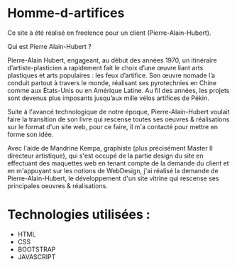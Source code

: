# Homme-d-artifices
 
Ce site à été réalisé en freelence pour un client (Pierre-Alain-Hubert).

Qui est Pierre Alain-Hubert ?

Pierre-Alain Hubert, engageant, au début des années 1970, un itinéraire d’artiste-plasticien a rapidement fait le choix d’une œuvre liant arts plastiques et arts populaires : les feux d’artifice. Son œuvre nomade l’a conduit partout à travers le monde, réalisant ses pyrotechnies en Chine comme aux États-Unis ou en Amérique Latine. Au fil des années, les projets sont devenus plus imposants jusqu’aux mille vélos artifices de Pékin.

Suite à l'avancé technologique de notre époque, Pierre-Alain-Hubert voulait faire la transition de son livre qui rescense toutes ses oeuvres & réalisations sur le format d'un site web, pour ce faire, il m'a contacté pour mettre en forme son idée.

Avec l'aide de Mandrine Kempa, graphiste (plus précisément Master II directeur artistique), qui s'est occupé de la partie design du site en effectuant des maquettes web en tenant compte de la demande du client et en m'appuyant sur les notions de WebDesign, j'ai réalisé la demande de Pierre-Alain-Hubert, le développement d'un site vitrine qui rescense ses principales oeuvres & réalisations. 

# Technologies utilisées : 
- HTML 
- CSS 
- BOOTSTRAP
- JAVASCRIPT
